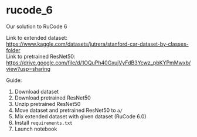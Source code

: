 # rucode_6
Our solution to RuCode 6

Link to extended dataset: https://www.kaggle.com/datasets/jutrera/stanford-car-dataset-by-classes-folder </br>
Link to pretrained ResNet50: https://drive.google.com/file/d/1OQuPh40GxujVyFdB3Ycwz_pbKYPmMwxb/view?usp=sharing

Guide:
1. Download dataset
2. Download pretrained ResNet50
3. Unzip pretrained ResNet50
4. Move dataset and pretrained ResNet50 to ```a/```
5. Mix extended dataset with given dataset (RuCode 6.0)
6. Install ```requirements.txt```
7. Launch notebook
